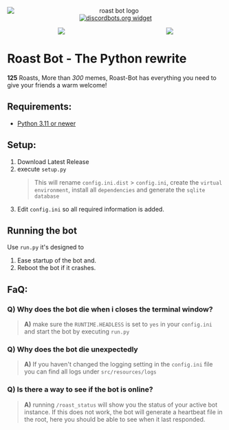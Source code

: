 
<p align="center">
   <img src="https://user-images.githubusercontent.com/36930869/44614153-d8fe7a80-a7dc-11e8-98f3-c3e83a29b266.PNG" alt="roast bot logo" style="display:block">
   <a href="https://discordbots.org/bot/461361233644355595"><img src="https://discordbots.org/api/widget/461361233644355595.svg" alt="discordbots.org widget" /></a>
</p>
<span style="display:flex; flex-flow:row nowrap; justify-content:space-around">
   <a href="https://www.python.org/"><img src="https://img.shields.io/badge/Python->%3D%203.11-blue?style=for-the-badge&logo=python" /></a>
   <a href="https://github.com/ElheroLeGoat/Roast-Bot-Python/blob/master/LICENSE"><img src="https://img.shields.io/badge/license-MIT-blue?style=for-the-badge&logo=conventionalcommits" /></a>
</span>

# Roast Bot - The Python rewrite
**125** Roasts, More than *300* memes, Roast-Bot has everything you need to give your friends a warm welcome!

## Requirements:
- [Python 3.11 or newer](https://www.python.org/downloads/)

## Setup:
1. Download Latest Release
2. execute `setup.py`
   > This will rename `config.ini.dist` > `config.ini`, create the `virtual environment`, install all `dependencies` and generate the `sqlite database`
3. Edit `config.ini` so all required information is added.

## Running the bot
Use `run.py` it's designed to 
1. Ease startup of the bot and.
2. Reboot the bot if it crashes.
## FaQ:
### Q) Why does the bot die when i closes the terminal window?
> **A)** make sure the `RUNTIME.HEADLESS` is set to `yes` in your `config.ini` and start the bot by executing `run.py`

### Q) Why does the bot die unexpectedly
> **A)** If you haven't changed the logging setting in the `config.ini` file you can find all logs under `src/resources/logs`

### Q) Is there a way to see if the bot is online?
> **A)** running `/roast_status` will show you the status of your active bot instance.
> If this does not work, the bot will generate a heartbeat file in the root, here you should be able to see when it last responded.
